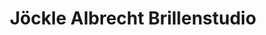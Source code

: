 ---
title: "Jöckle Albrecht Brillenstudio"
url: /woerth-am-rhein/joeckle-albrecht-brillenstudio/
shop: Optiker
---
